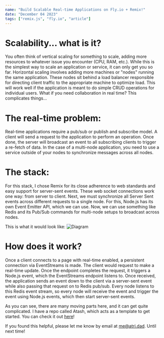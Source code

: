 ```yaml
---
name: "Build Scalable Real-time Applications on Fly.io + Remix!"
date: "December 04 2023"
tags: ["remix.js", "fly.io", "article"]
---
```


# Scalability... what is it?

You often think of vertical scaling for something to scale, adding more resources to whatever issue you encounter (CPU, RAM, etc.). While this is the simplest way to scale an application or service, it can only get you so far. Horizontal scaling involves adding more machines or "nodes" running the same application. These nodes sit behind a load balancer responsible for directing client traffic to the appropriate machine to optimize load. This will work well if the application is meant to do simple CRUD operations for individual users. What if you need collaboration in real time? This complicates things...

# The real-time problem:

Real-time applications require a pub/sub or publish and subscribe model. A client will send a request to the application to perform an operation. Once done, the server will broadcast an event to all subscribing clients to trigger a re-fetch of data. In the case of a multi-node application, you need to use a service outside of your nodes to synchronize messages across all nodes.

# The stack:

For this stack, I chose Remix for its close adherence to web standards and easy support for server-sent events. These web socket connections work one way: from server to client. Next, we must synchronize all Server Sent events across different requests to a single node. For this, Node.js has its own Event Emitter API, which we can use. Now, we can use something like Redis and its Pub/Sub commands for multi-node setups to broadcast across nodes.

This is what it would look like:
![Diagram](https://fly.storage.tigris.dev/atridad/articles/scalability.png)

# How does it work?

Once a client connects to a page with real-time enabled, a persistent connection via EventStreams is made. The client would request to make a real-time update. Once the endpoint completes the request, it triggers a Node.js event, which the EventStreams endpoint listens to. Once received, the application sends an event down to the client via a server-sent event while also passing that request on to Redis pub/sub. Every node listens to this Redis event stream, so every node will receive the event and trigger the event using Node.js events, which then start server-sent events.

As you can see, there are many moving parts here, and it can get quite complicated. I have a repo called Atash, which acts as a template to get started. You can check it out [here](https://atash.atri.dad)!

If you found this helpful, please let me know by email at [me@atri.dad](mailto:me@atri.dad). Until next time!
